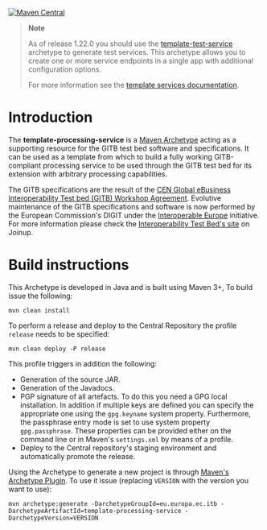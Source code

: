 [![Maven Central](https://img.shields.io/maven-central/v/eu.europa.ec.itb/template-processing-service.svg?label=Maven%20Central)](https://search.maven.org/search?q=g:%22eu.europa.ec.itb%22%20AND%20a:%22template-processing-service%22)

> **Note**
>
> As of release 1.22.0 you should use the [template-test-service](https://github.com/ISAITB/template-test-service) archetype
> to generate test services. This archetype allows you to create one or more service endpoints in a single app with additional
> configuration options.
>
> For more information see the [template services documentation](https://www.itb.ec.europa.eu/docs/services/latest/templates/).

# Introduction

The **template-processing-service** is a [Maven Archetype](https://maven.apache.org/guides/introduction/introduction-to-archetypes.html) 
acting as a supporting resource for the GITB test bed software and specifications. It can be used as a template from which
to build a fully working GITB-compliant processing service to be used through the GITB test bed for its extension with
arbitrary processing capabilities.

The GITB specifications are the result of the
[CEN Global eBusiness Interoperability Test bed (GITB) Workshop Agreement](http://www.cen.eu/work/areas/ict/ebusiness/pages/ws-gitb.aspx).
Evolutive maintenance of the GITB specifications and software is now performed by the European Commission's DIGIT under
the [Interoperable Europe](https://joinup.ec.europa.eu/interoperable-europe) initiative. For more information please
check the [Interoperability Test Bed's site](https://joinup.ec.europa.eu/solution/interoperability-test-bed/about) on Joinup.

# Build instructions

This Archetype is developed in Java and is built using Maven 3+, To build issue the following:

```
mvn clean install
```  

To perform a release and deploy to the Central Repository the profile `release` needs to be specified:

```
mvn clean deploy -P release
``` 

This profile triggers in addition the following:
* Generation of the source JAR.
* Generation of the Javadocs.
* PGP signature of all artefacts. To do this you need a GPG local installation. In addition if multiple keys are
  defined you can specify the appropriate one using the `gpg.keyname` system property. Furthermore, the passphrase 
  entry mode is set to use system property `gpg.passphrase`. These properties can be provided either on the command 
  line or in Maven's `settings.xml` by means of a profile.
* Deploy to the Central repository's staging environment and automatically promote the release.

Using the Archetype to generate a new project is through [Maven's Archetype Plugin](https://maven.apache.org/archetype/maven-archetype-plugin/index.html).
To use it issue (replacing `VERSION` with the version you want to use):

```
mvn archetype:generate -DarchetypeGroupId=eu.europa.ec.itb -DarchetypeArtifactId=template-processing-service -DarchetypeVersion=VERSION
```
